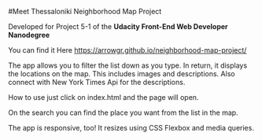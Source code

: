 #Meet Thessaloniki Neighborhood Map Project

Developed for Project 5-1 of the **Udacity Front-End Web Developer Nanodegree**

You can find it Here 
https://arrowgr.github.io/neighborhood-map-project/

The app allows you to filter the list down as you type. In return, it displays the locations on the map. This includes images and descriptions.
Also connect with New York Times Api for the descriptions.

How to use
just click on index.html and the page will open.

On the search you can find the place you want from the list in the map.

The app is responsive, too! It resizes using CSS Flexbox and media queries.
